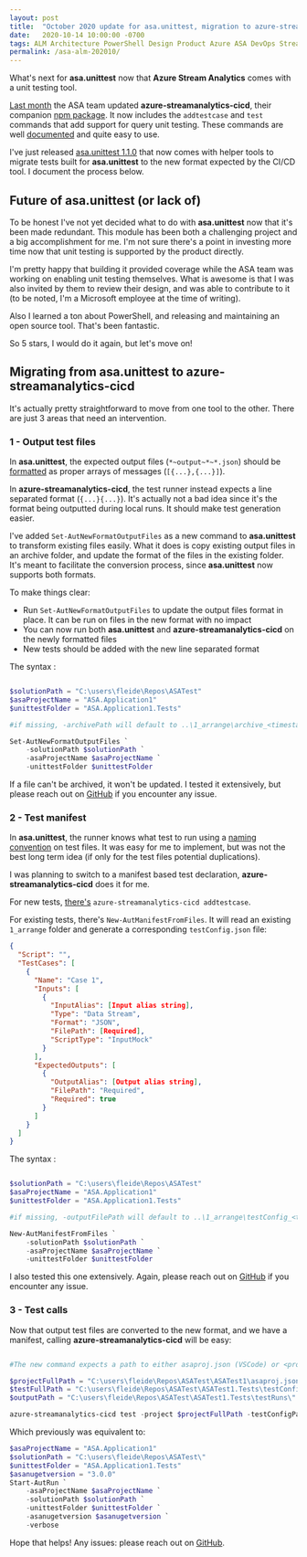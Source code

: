 ```yaml
---
layout: post
title:  "October 2020 update for asa.unittest, migration to azure-streamanalytics-cicd"
date:   2020-10-14 10:00:00 -0700
tags: ALM Architecture PowerShell Design Product Azure ASA DevOps Streaming
permalink: /asa-alm-202010/
---
```


What's next for **asa.unittest** now that **Azure Stream Analytics** comes with a unit testing tool.

<!--more-->

[Last month](https://techcommunity.microsoft.com/t5/analytics-on-azure/azure-stream-analytics-adds-support-for-unit-testing-in-a-ci-cd/ba-p/1690089) the ASA team updated **azure-streamanalytics-cicd**, their companion [npm package](https://www.npmjs.com/package/azure-streamanalytics-cicd). It now includes the `addtestcase` and `test` commands that add support for query unit testing. These commands are well [documented]((https://docs.microsoft.com/en-us/azure/stream-analytics/cicd-tools?tabs=visual-studio-code#automated-test)) and quite easy to use.

I've just released [asa.unittest 1.1.0](https://www.powershellgallery.com/packages/asa.unittest/1.1.0) that now comes with helper tools to migrate tests built for **asa.unittest** to the new format expected by the CI/CD tool. I document the process below.

## Future of asa.unittest (or lack of)

To be honest I've not yet decided what to do with **asa.unittest** now that it's been made redundant. This module has been both a challenging project and a big accomplishment for me. I'm not sure there's a point in investing more time now that unit testing is supported by the product directly.

I'm pretty happy that building it provided coverage while the ASA team was working on enabling unit testing themselves. What is awesome is that I was also invited by them to review their design, and was able to contribute to it (to be noted, I'm a Microsoft employee at the time of writing).

Also I learned a ton about PowerShell, and releasing and maintaining an open source tool. That's been fantastic.

So 5 stars, I would do it again, but let's move on!

## Migrating from asa.unittest to azure-streamanalytics-cicd

It's actually pretty straightforward to move from one tool to the other. There are just 3 areas that need an intervention.

### 1 - Output test files

In **asa.unittest**, the expected output files (`*~output~*~*.json`) should be [formatted](https://github.com/Fleid/asa.unittest#configuring-a-test-case) as proper arrays of messages (`[{...},{...}]`).

In **azure-streamanalytics-cicd**, the test runner instead expects a line separated format (`{...}{...}`). It's actually not a bad idea since it's the format being outputted during local runs. It should make test generation easier.

I've added `Set-AutNewFormatOutputFiles` as a new command to **asa.unittest** to transform existing files easily. What it does is copy existing output files in an archive folder, and update the format of the files in the existing folder. It's meant to facilitate the conversion process, since **asa.unittest** now supports both formats.

To make things clear:

- Run `Set-AutNewFormatOutputFiles` to update the output files format in place. It can be run on files in the new format with no impact
- You can now run both **asa.unittest** and **azure-streamanalytics-cicd** on the newly formatted files
- New tests should be added with the new line separated format

The syntax :

```PowerShell

$solutionPath = "C:\users\fleide\Repos\ASATest"
$asaProjectName = "ASA.Application1"
$unittestFolder = "ASA.Application1.Tests"

#if missing, -archivePath will default to ..\1_arrange\archive_<timestamp>

Set-AutNewFormatOutputFiles `
    -solutionPath $solutionPath `
    -asaProjectName $asaProjectName `
    -unittestFolder $unittestFolder

```

If a file can't be archived, it won't be updated.
I tested it extensively, but please reach out on [GitHub](https://github.com/Fleid/asa.unittest/issues) if you encounter any issue.

### 2 - Test manifest

In **asa.unittest**, the runner knows what test to run using a [naming convention](https://github.com/Fleid/asa.unittest#configuring-a-test-case) on test files. It was easy for me to implement, but was not the best long term idea (if only for the test files potential duplications).

I was planning to switch to a manifest based test declaration, **azure-streamanalytics-cicd** does it for me.

For new tests, [there's](https://docs.microsoft.com/en-us/azure/stream-analytics/cicd-tools?tabs=visual-studio-code#add-a-test-case) `azure-streamanalytics-cicd addtestcase`.

For existing tests, there's `New-AutManifestFromFiles`. It will read an existing `1_arrange` folder and generate a corresponding `testConfig.json` file:

```JSON
{
  "Script": "",
  "TestCases": [
    {
      "Name": "Case 1",
      "Inputs": [
        {
          "InputAlias": [Input alias string],
          "Type": "Data Stream",
          "Format": "JSON",
          "FilePath": [Required],
          "ScriptType": "InputMock"
        }
      ],
      "ExpectedOutputs": [
        {
          "OutputAlias": [Output alias string],
          "FilePath": "Required",
          "Required": true
        }
      ]
    }
  ]
}
```

The syntax :

```PowerShell

$solutionPath = "C:\users\fleide\Repos\ASATest"
$asaProjectName = "ASA.Application1"
$unittestFolder = "ASA.Application1.Tests"

#if missing, -outputFilePath will default to ..\1_arrange\testConfig_<timestamp>.json

New-AutManifestFromFiles `
    -solutionPath $solutionPath `
    -asaProjectName $asaProjectName `
    -unittestFolder $unittestFolder
```

I also tested this one extensively. Again, please reach out on [GitHub](https://github.com/Fleid/asa.unittest/issues) if you encounter any issue.

### 3 - Test calls

Now that output test files are converted to the new format, and we have a manifest, calling **azure-streamanalytics-cicd** will be easy:

```PowerShell

#The new command expects a path to either asaproj.json (VSCode) or <project>.asaproj (Visual Studio) in the projectFullPath

$projectFullPath = "C:\users\fleide\Repos\ASATest\ASATest1\asaproj.json"
$testFullPath = "C:\users\fleide\Repos\ASATest\ASATest1.Tests\testConfig.json"
$outputPath = "C:\users\fleide\Repos\ASATest\ASATest1.Tests\testRuns\" + (Get-Date -Format "yyyyMMddHHmmss")

azure-streamanalytics-cicd test -project $projectFullPath -testConfigPath $testFullPath -outputPath $outputPath
```

Which previously was equivalent to:

```PowerShell
$asaProjectName = "ASA.Application1"
$solutionPath = "C:\users\fleide\Repos\ASATest\"
$unittestFolder = "ASA.Application1.Tests"
$asanugetversion = "3.0.0"
Start-AutRun `
    -asaProjectName $asaProjectName `
    -solutionPath $solutionPath `
    -unittestFolder $unittestFolder `
    -asanugetversion $asanugetversion `
    -verbose

```

Hope that helps! Any issues: please reach out on [GitHub](https://github.com/Fleid/asa.unittest/issues).
